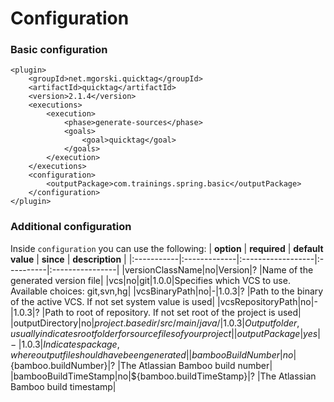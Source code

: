 # Configuration #
### Basic configuration ###
```
<plugin>
    <groupId>net.mgorski.quicktag</groupId>
    <artifactId>quicktag</artifactId>
    <version>2.1.4</version>
    <executions>
        <execution>
            <phase>generate-sources</phase>
            <goals>
                <goal>quicktag</goal>
            </goals>
        </execution>
    </executions>
    <configuration>
        <outputPackage>com.trainings.spring.basic</outputPackage>
    </configuration>
</plugin>
```
### Additional configuration ###
Inside `configuration` you can use the following:
| **option** | **required** | **default value** | **since** | **description** |
|:-----------|:-------------|:------------------|:----------|:----------------|
|versionClassName|no|Version|? |Name of the generated version file|
|vcs|no|git|1.0.0|Specifies which VCS to use. Available choices: git,svn,hg|
|vcsBinaryPath|no|-|1.0.3|? |Path to the binary of the active VCS. If not set system value is used|
|vcsRepositoryPath|no|-|1.0.3|? |Path to root of repository. If not set root of the project is used|
|outputDirectory|no|${project.basedir}/src/main/java/|1.0.3|Output folder, usually indicates root folder for source files of your project|
|outputPackage|yes|- |1.0.3|Indicates package, where output file should have been generated|
|bambooBuildNumber|no|${bamboo.buildNumber}|? |The Atlassian Bamboo build number|
|bambooBuildTimeStamp|no|${bamboo.buildTimeStamp}|? |The Atlassian Bamboo build timestamp|
